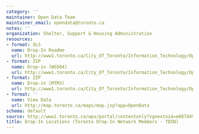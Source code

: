 ```yaml
---
category: ''
maintainer: Open Data Team
maintainer_email: opendata@toronto.ca
notes: ''
organization: Shelter, Support & Housing Administration
resources:
- format: XLS
  name: Drop-In Readme
  url: http://www1.toronto.ca/City_Of_Toronto/Information_Technology/Open_Data/Data_Sets/Assets/Files/Drop-In_Locations_(TDIN_Members)_Readme.xls
- format: ZIP
  name: Drop-in (WGS84)
  url: http://www1.toronto.ca/City_Of_Toronto/Information_Technology/Open_Data/Data_Sets/Assets/Files/dropins_wgs84_Feb_2012.zip
- format: ZIP
  name: Drop-in (MTM3)
  url: http://www1.toronto.ca/City_Of_Toronto/Information_Technology/Open_Data/Data_Sets/Assets/Files/dropins_mtm3_Feb_2012.zip
- format: ''
  name: View Data
  url: http://map.toronto.ca/maps/map.jsp?app=OpenData
schema: default
source: http://www1.toronto.ca/wps/portal/contentonly?vgnextoid=e087d49165175310VgnVCM1000003dd60f89RCRD&vgnextchannel=1a66e03bb8d1e310VgnVCM10000071d60f89RCRD
title: Drop-In Locations (Toronto Drop-In Network Members - TDIN)
---
```

